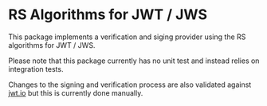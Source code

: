 RS Algorithms for JWT / JWS
===========================

This package implements a verification and siging provider using the RS algorithms for JWT / JWS.

Please note that this package currently has no unit test and instead relies on integration tests.

Changes to the signing and verification process are also validated against [jwt.io](https://jwt.io) but this is currently done manually.